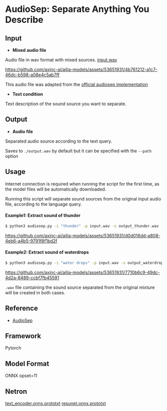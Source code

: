 # AudioSep: Separate Anything You Describe

## Input

* **Mixed audio file**

Audio file in wav format with mixed sources. [input.wav](./input.wav)

https://github.com/axinc-ai/ailia-models/assets/53651931/4b761212-a1c7-46dc-b598-a08e4c5ab7ff

This audio file was adapted from the [official audiosep implementation](https://github.com/Audio-AGI/AudioSep)

* **Text condition**

Text description of the sound source you want to separate.

## Output

* **Audio file**

Separated audio source according to the text query.

Saves to ```./output.wav``` by default but it can be specified with the ```--path``` option 

## Usage
Internet connection is required when running the script for the first time, as the model files will be automatically downloaded.

Running this script will separate sound sources from the original input audio file, according to the language query.

#### Example1: Extract sound of thunder
```bash
$ python3 audiosep.py -i "thunder" -p input.wav -s output_thunder.wav
```
https://github.com/axinc-ai/ailia-models/assets/53651931/d0d016dd-a808-4eb6-a4b5-9791f8f1bd2f

#### Example2: Extract sound of waterdrops
```bash
$ python3 audiosep.py -i "water drops" -p input.wav -s output_waterdrops.wav
```
https://github.com/axinc-ai/ailia-models/assets/53651931/7710b6c9-49dc-4d2a-8489-ccbf7fb45591

```.wav``` file containing the sound source separated from the original mixture will be created in both cases.

## Reference

* [AudioSep](https://github.com/Audio-AGI/AudioSep)

## Framework

Pytorch






## Model Format

ONNX opset=11

## Netron

[text_encoder.onnx.prototxt]()
[resunet.onnx.prototxt]()



